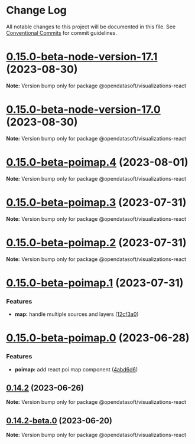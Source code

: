 # Change Log

All notable changes to this project will be documented in this file.
See [Conventional Commits](https://conventionalcommits.org) for commit guidelines.

# [0.15.0-beta-node-version-17.1](https://github.com/opendatasoft/ods-dataviz-sdk/compare/@opendatasoft/visualizations-react@0.15.0-beta-node-version-17.0...@opendatasoft/visualizations-react@0.15.0-beta-node-version-17.1) (2023-08-30)

**Note:** Version bump only for package @opendatasoft/visualizations-react





# [0.15.0-beta-node-version-17.0](https://github.com/opendatasoft/ods-dataviz-sdk/compare/@opendatasoft/visualizations-react@0.15.0-beta-poimap.4...@opendatasoft/visualizations-react@0.15.0-beta-node-version-17.0) (2023-08-30)

**Note:** Version bump only for package @opendatasoft/visualizations-react





# [0.15.0-beta-poimap.4](https://github.com/opendatasoft/ods-dataviz-sdk/compare/@opendatasoft/visualizations-react@0.15.0-beta-poimap.3...@opendatasoft/visualizations-react@0.15.0-beta-poimap.4) (2023-08-01)

**Note:** Version bump only for package @opendatasoft/visualizations-react





# [0.15.0-beta-poimap.3](https://github.com/opendatasoft/ods-dataviz-sdk/compare/@opendatasoft/visualizations-react@0.15.0-beta-poimap.2...@opendatasoft/visualizations-react@0.15.0-beta-poimap.3) (2023-07-31)

**Note:** Version bump only for package @opendatasoft/visualizations-react





# [0.15.0-beta-poimap.2](https://github.com/opendatasoft/ods-dataviz-sdk/compare/@opendatasoft/visualizations-react@0.15.0-beta-poimap.1...@opendatasoft/visualizations-react@0.15.0-beta-poimap.2) (2023-07-31)

**Note:** Version bump only for package @opendatasoft/visualizations-react





# [0.15.0-beta-poimap.1](https://github.com/opendatasoft/ods-dataviz-sdk/compare/@opendatasoft/visualizations-react@0.15.0-beta-poimap.0...@opendatasoft/visualizations-react@0.15.0-beta-poimap.1) (2023-07-31)


### Features

* **map:** handle multiple sources and layers ([12cf3a0](https://github.com/opendatasoft/ods-dataviz-sdk/commit/12cf3a06f2685f2a8620deb1d65b58e87e2db382))





# [0.15.0-beta-poimap.0](https://github.com/opendatasoft/ods-dataviz-sdk/compare/@opendatasoft/visualizations-react@0.14.2-beta-poimap.0...@opendatasoft/visualizations-react@0.15.0-beta-poimap.0) (2023-06-28)


### Features

* **poimap:** add react poi map component ([4abd6d6](https://github.com/opendatasoft/ods-dataviz-sdk/commit/4abd6d63cd0c3ade46bd4bb1d3dd1302d1b581d6))





## [0.14.2](https://github.com/opendatasoft/ods-dataviz-sdk/compare/@opendatasoft/visualizations-react@0.14.2-beta.0...@opendatasoft/visualizations-react@0.14.2) (2023-06-26)

**Note:** Version bump only for package @opendatasoft/visualizations-react





## [0.14.2-beta.0](https://github.com/opendatasoft/ods-dataviz-sdk/compare/@opendatasoft/visualizations-react@0.14.1...@opendatasoft/visualizations-react@0.14.2-beta.0) (2023-06-20)

**Note:** Version bump only for package @opendatasoft/visualizations-react
